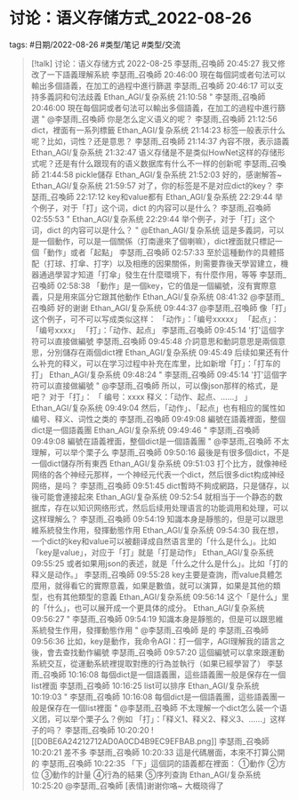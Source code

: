 # 讨论：语义存储方式_2022-08-26


tags: #日期/2022-08-26 #类型/笔记 #类型/交流 



> [!talk] 讨论：语义存储方式
> 2022-08-25
> 李瑟雨_召喚師  20:45:27
> 我又修改了一下語義理解系統
> 李瑟雨_召喚師  20:46:00
> 現在每個詞或者句法可以輸出多個語義，在加工的過程中進行篩選
> 李瑟雨_召喚師  20:46:17
> 可以支持多義詞和句法歧義
> Ethan_AGI/复杂系统  21:10:58
> " 李瑟雨_召喚師 20:46:00
> 現在每個詞或者句法可以輸出多個語義，在加工的過程中進行篩選 "
> @李瑟雨_召喚師 你是怎么定义语义的呢？
> 李瑟雨_召喚師  21:12:56
> dict，裡面有一系列標籤
> Ethan_AGI/复杂系统  21:14:23
> 标签一般表示什么呢？比如，词性？还是意思？
> 李瑟雨_召喚師  21:14:37
> 內容不限，表示語義
> Ethan_AGI/复杂系统  21:32:47
> 语义存储是不是类似HowNet这样的存储形式呢？还是有什么跟现有的语义数据库有什么不一样的创新呢
> 李瑟雨_召喚師  21:44:58
> pickle儲存
> Ethan_AGI/复杂系统  21:52:03
> 好的，感谢解答~
> Ethan_AGI/复杂系统  21:59:57
> 对了，你的标签是不是对应dict的key？
> 李瑟雨_召喚師  22:17:12
> key和value都有
> Ethan_AGI/复杂系统  22:29:44
> 举个例子，对于「打」这个词，dict 的内容可以是什么？
> 李瑟雨_召喚師  02:55:53
> " Ethan_AGI/复杂系统 22:29:44
> 举个例子，对于「打」这个词，dict 的内容可以是什么？ "
> @Ethan_AGI/复杂系统 這是多義詞，可以是一個動作，可以是一個關係（打南邊來了個喇嘛），dict裡面就只標記一個「動作」或者「起點」
> 李瑟雨_召喚師  02:57:33
> 至於這種動作的具體搭配（打球、打傘、打字）以及相應的因果關係，則需要靠後天學習建立，機器通過學習才知道「打傘」發生在什麼環境下，有什麼作用，等等
> 李瑟雨_召喚師  02:58:38
> 「動作」是一個key，它的值是一個編號，沒有實際意義，只是用來區分它跟其他動作
> Ethan_AGI/复杂系统  08:41:32
> @李瑟雨_召喚師 好的谢谢
> Ethan_AGI/复杂系统  09:44:37
> @李瑟雨_召喚師 像「打」这个例子，可不可以写成类似这样：
> 「动作」：「编号xxxxx」
> 「起点」：「编号xxxx」
> 「打」：「动作、起点」
> 李瑟雨_召喚師  09:45:14
> '打'這個字符可以直接做編號
> 李瑟雨_召喚師  09:45:48
> 介詞意思和動詞意思是兩個意思，分別儲存在兩個dict裡
> Ethan_AGI/复杂系统  09:45:49
> 后续如果还有什么补充的释义，可以在学习过程中补充在库里，比如新增「打」：「打车的打」
> Ethan_AGI/复杂系统  09:48:24
> " 李瑟雨_召喚師 09:45:14
> '打'這個字符可以直接做編號 "
> @李瑟雨_召喚師 所以，可以像json那样的格式，是吧？
> 对于「打」：
> 「
> 编号：xxxx
> 释义：「动作、起点、……」
> 」
> Ethan_AGI/复杂系统  09:49:04
> 然后，「动作」、「起点」也有相应的属性如编号、释义、词性之类的
> 李瑟雨_召喚師  09:49:08
> 編號在語義裡面，整個dict是一個語義團
> Ethan_AGI/复杂系统  09:49:46
> " 李瑟雨_召喚師 09:49:08
> 編號在語義裡面，整個dict是一個語義團 "
> @李瑟雨_召喚師 不太理解，可以举个栗子么
> 李瑟雨_召喚師  09:50:16
> 最後是有很多個dict，不是一個dict儲存所有東西
> Ethan_AGI/复杂系统  09:51:03
> 打个比方，就像神经网络的各个神经元那样，一个神经元代表一个dict，然后很多dict构成神经网络，是吗？
> 李瑟雨_召喚師  09:51:45
> dict暫時不夠成網路，只是儲存，以後可能會連接起來
> Ethan_AGI/复杂系统  09:52:54
> 就相当于一个静态的数据库，存在以知识网络形式，然后后续用处理语言的功能调用和处理，可以这样理解么？
> 李瑟雨_召喚師  09:54:19
> 知識本身是靜態的，但是可以跟思維系統發生作用，發揮動態作用
> Ethan_AGI/复杂系统  09:54:30
> 我在想，一个dict的key和value可以被翻译成自然语言里的「什么是什么」。比如「key是value」，对应于「打」就是「打是动作」
> Ethan_AGI/复杂系统  09:55:25
> 或者如果用json的表述，就是「什么之什么是什么」。比如「打的释义是动作。」
> 李瑟雨_召喚師  09:55:28
> key主要是查詢，而value具體怎麼用，就得看它的實際意義，如果是數值，就可以演算，如果是其他的類型，也有其他類型的意義
> Ethan_AGI/复杂系统  09:56:14
> 这个「是什么」里的「什么」，也可以展开成一个更具体的成分。
> Ethan_AGI/复杂系统  09:56:27
> " 李瑟雨_召喚師 09:54:19
> 知識本身是靜態的，但是可以跟思維系統發生作用，發揮動態作用 "
> @李瑟雨_召喚師 是的
> 李瑟雨_召喚師  09:56:36
> 比如，key是動作，我命令AGI：打一個字，AGI理解我的語言之後，會去查找動作編號
> 李瑟雨_召喚師  09:57:20
> 這個編號可以拿來跟運動系統交互，從運動系統裡提取對應的行為並執行（如果已經學習了）
> 李瑟雨_召喚師  10:16:08
> 每個dict是一個語義團，這些語義團一般是保存在一個list裡面
> 李瑟雨_召喚師  10:16:25
> list可以排序
> Ethan_AGI/复杂系统  10:19:03
> " 李瑟雨_召喚師 10:16:08
> 每個dict是一個語義團，這些語義團一般是保存在一個list裡面 "
> @李瑟雨_召喚師 不太理解一个dict怎么装一个语义团，可以举个栗子么？例如
> 「打」：「释义1、释义2、释义3、……」这样子的吗？
> 李瑟雨_召喚師  10:20:20
> ![[D0BE6A24212712AD0A0CD4B9EC9EFBAB.png]]
> 李瑟雨_召喚師  10:20:21
> 差不多
> 李瑟雨_召喚師  10:20:33
> 這是代碼層面，本來不打算公開的
> 李瑟雨_召喚師  10:22:35
> 「下」這個詞的語義都在裡面：
> ①動作
> ②方位
> ③動作的計量
> ④行為的結果
> ⑤序列查詢
> Ethan_AGI/复杂系统  10:25:20
> @李瑟雨_召喚師 [表情]谢谢你咯~ 大概晓得了



